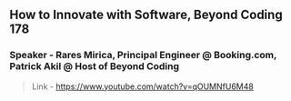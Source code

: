 ## How to Innovate with Software, Beyond Coding 178
### Speaker - Rares Mirica, Principal Engineer @ Booking.com, Patrick Akil @ Host of Beyond Coding

>Link - https://www.youtube.com/watch?v=qOUMNfU6M48
